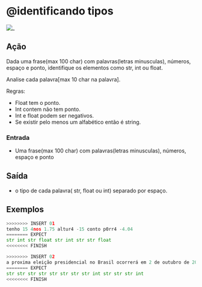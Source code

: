 # @identificando tipos

![_](https://raw.githubusercontent.com/qxcodefup/arcade/master/base/identificando/cover.jpg)

## Ação

Dada uma frase(max 100 char) com palavras(letras minusculas), números, espaço e ponto, identifique os elementos como str, int ou float.

Analise cada palavra\[max 10 char na palavra\].

Regras:

* Float tem o ponto.
* Int contem não tem ponto.
* Int e float podem ser negativos.
* Se existir pelo menos um alfabético então é string.

### Entrada

* Uma frase(max 100 char) com palavras(letras minusculas), números, espaço e ponto

## Saída

* o tipo de cada palavra( str, float ou int) separado por espaço.  

## Exemplos  

``` py
>>>>>>>> INSERT 01
tenho 15 4nos 1.75 altur4 -15 conto p0rr4 -4.04
======== EXPECT
str int str float str int str str float
<<<<<<<< FINISH
```

```py
>>>>>>>> INSERT 02
a proxima eleição presidencial no Brasil ocorrerá em 2 de outubro de 2018
======== EXPECT
str str str str str str str str int str str str int
<<<<<<<< FINISH
```

<!--
>>>>>>>> INSERT 03
aa 1 -2.0
======== EXPECT
str int float
<<<<<<<< FINISH
```

```py
>>>>>>>> INSERT 04
02a -x1 -4.b54 p0
======== EXPECT
str str str str
<<<<<<<< FINISH
```

```py
>>>>>>>> INSERT 05
-pato -40 -5.4
======== EXPECT
str int float
<<<<<<<< FINISH
```

```py
>>>>>>>> INSERT 06
02 -1 -4.54 p0
======== EXPECT
int int float str
<<<<<<<< FINISH
-->
